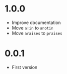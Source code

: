 # 1.0.0

* Improve documentation
* Move `a!in` to `anotin`
* Move `araises` to `praises`

# 0.0.1

* First version